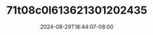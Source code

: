 --- 
title: "71t08c0l613621301202435"
description: "video   71t08c0l613621301202435 ig full terbaru"
date: 2024-08-29T18:44:07-08:00
file_code: "oz0uqtn5b1qm"
draft: false
cover: "bqp3pgu373rsp2fl.jpg"
tags: ["indo", "bokep-indo", "bokep-viral", "bokep-ig"]
length: 65
fld_id: "1483856"
foldername: "Amelia"
categories: ["Amelia"]
views: 0
---